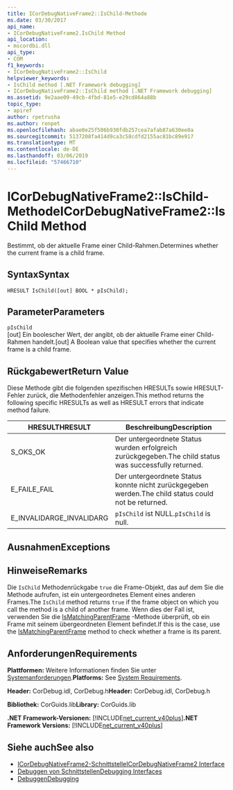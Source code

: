 ```yaml
---
title: ICorDebugNativeFrame2::IsChild-Methode
ms.date: 03/30/2017
api_name:
- ICorDebugNativeFrame2.IsChild Method
api_location:
- mscordbi.dll
api_type:
- COM
f1_keywords:
- ICorDebugNativeFrame2::IsChild
helpviewer_keywords:
- IsChild method [.NET Framework debugging]
- ICorDebugNativeFrame2::IsChild method [.NET Framework debugging]
ms.assetid: 9e2aae09-49cb-4fbd-81e5-e29cd864a88b
topic_type:
- apiref
author: rpetrusha
ms.author: ronpet
ms.openlocfilehash: abae0e25f506b930fdb257cea7afab87a630ee0a
ms.sourcegitcommit: 5137208fa414d9ca3c58cdfd2155ac81bc89e917
ms.translationtype: MT
ms.contentlocale: de-DE
ms.lasthandoff: 03/06/2019
ms.locfileid: "57466710"
---
```

# <a name="icordebugnativeframe2ischild-method"></a><span data-ttu-id="459a9-102">ICorDebugNativeFrame2::IsChild-Methode</span><span class="sxs-lookup"><span data-stu-id="459a9-102">ICorDebugNativeFrame2::IsChild Method</span></span>
<span data-ttu-id="459a9-103">Bestimmt, ob der aktuelle Frame einer Child-Rahmen.</span><span class="sxs-lookup"><span data-stu-id="459a9-103">Determines whether the current frame is a child frame.</span></span>  
  
## <a name="syntax"></a><span data-ttu-id="459a9-104">Syntax</span><span class="sxs-lookup"><span data-stu-id="459a9-104">Syntax</span></span>  
  
```  
HRESULT IsChild([out] BOOL * pIsChild);  
```  
  
## <a name="parameters"></a><span data-ttu-id="459a9-105">Parameter</span><span class="sxs-lookup"><span data-stu-id="459a9-105">Parameters</span></span>  
 `pIsChild`  
 <span data-ttu-id="459a9-106">[out] Ein boolescher Wert, der angibt, ob der aktuelle Frame einer Child-Rahmen handelt.</span><span class="sxs-lookup"><span data-stu-id="459a9-106">[out] A Boolean value that specifies whether the current frame is a child frame.</span></span>  
  
## <a name="return-value"></a><span data-ttu-id="459a9-107">Rückgabewert</span><span class="sxs-lookup"><span data-stu-id="459a9-107">Return Value</span></span>  
 <span data-ttu-id="459a9-108">Diese Methode gibt die folgenden spezifischen HRESULTs sowie HRESULT-Fehler zurück, die Methodenfehler anzeigen.</span><span class="sxs-lookup"><span data-stu-id="459a9-108">This method returns the following specific HRESULTs as well as HRESULT errors that indicate method failure.</span></span>  
  
|<span data-ttu-id="459a9-109">HRESULT</span><span class="sxs-lookup"><span data-stu-id="459a9-109">HRESULT</span></span>|<span data-ttu-id="459a9-110">Beschreibung</span><span class="sxs-lookup"><span data-stu-id="459a9-110">Description</span></span>|  
|-------------|-----------------|  
|<span data-ttu-id="459a9-111">S_OK</span><span class="sxs-lookup"><span data-stu-id="459a9-111">S_OK</span></span>|<span data-ttu-id="459a9-112">Der untergeordnete Status wurden erfolgreich zurückgegeben.</span><span class="sxs-lookup"><span data-stu-id="459a9-112">The child status was successfully returned.</span></span>|  
|<span data-ttu-id="459a9-113">E_FAIL</span><span class="sxs-lookup"><span data-stu-id="459a9-113">E_FAIL</span></span>|<span data-ttu-id="459a9-114">Der untergeordnete Status konnte nicht zurückgegeben werden.</span><span class="sxs-lookup"><span data-stu-id="459a9-114">The child status could not be returned.</span></span>|  
|<span data-ttu-id="459a9-115">E_INVALIDARG</span><span class="sxs-lookup"><span data-stu-id="459a9-115">E_INVALIDARG</span></span>|<span data-ttu-id="459a9-116">`pIsChild` ist NULL.</span><span class="sxs-lookup"><span data-stu-id="459a9-116">`pIsChild` is null.</span></span>|  
  
## <a name="exceptions"></a><span data-ttu-id="459a9-117">Ausnahmen</span><span class="sxs-lookup"><span data-stu-id="459a9-117">Exceptions</span></span>  
  
## <a name="remarks"></a><span data-ttu-id="459a9-118">Hinweise</span><span class="sxs-lookup"><span data-stu-id="459a9-118">Remarks</span></span>  
 <span data-ttu-id="459a9-119">Die `IsChild` Methodenrückgabe `true` die Frame-Objekt, das auf dem Sie die Methode aufrufen, ist ein untergeordnetes Element eines anderen Frames.</span><span class="sxs-lookup"><span data-stu-id="459a9-119">The `IsChild` method returns `true` if the frame object on which you call the method is a child of another frame.</span></span> <span data-ttu-id="459a9-120">Wenn dies der Fall ist, verwenden Sie die [IsMatchingParentFrame](../../../../docs/framework/unmanaged-api/debugging/icordebugnativeframe2-ismatchingparentframe-method.md) -Methode überprüft, ob ein Frame mit seinem übergeordneten Element befindet.</span><span class="sxs-lookup"><span data-stu-id="459a9-120">If this is the case, use the [IsMatchingParentFrame](../../../../docs/framework/unmanaged-api/debugging/icordebugnativeframe2-ismatchingparentframe-method.md) method to check whether a frame is its parent.</span></span>  
  
## <a name="requirements"></a><span data-ttu-id="459a9-121">Anforderungen</span><span class="sxs-lookup"><span data-stu-id="459a9-121">Requirements</span></span>  
 <span data-ttu-id="459a9-122">**Plattformen:** Weitere Informationen finden Sie unter [Systemanforderungen](../../../../docs/framework/get-started/system-requirements.md).</span><span class="sxs-lookup"><span data-stu-id="459a9-122">**Platforms:** See [System Requirements](../../../../docs/framework/get-started/system-requirements.md).</span></span>  
  
 <span data-ttu-id="459a9-123">**Header:** CorDebug.idl, CorDebug.h</span><span class="sxs-lookup"><span data-stu-id="459a9-123">**Header:** CorDebug.idl, CorDebug.h</span></span>  
  
 <span data-ttu-id="459a9-124">**Bibliothek:** CorGuids.lib</span><span class="sxs-lookup"><span data-stu-id="459a9-124">**Library:** CorGuids.lib</span></span>  
  
 <span data-ttu-id="459a9-125">**.NET Framework-Versionen:** [!INCLUDE[net_current_v40plus](../../../../includes/net-current-v40plus-md.md)]</span><span class="sxs-lookup"><span data-stu-id="459a9-125">**.NET Framework Versions:** [!INCLUDE[net_current_v40plus](../../../../includes/net-current-v40plus-md.md)]</span></span>  
  
## <a name="see-also"></a><span data-ttu-id="459a9-126">Siehe auch</span><span class="sxs-lookup"><span data-stu-id="459a9-126">See also</span></span>
- [<span data-ttu-id="459a9-127">ICorDebugNativeFrame2-Schnittstelle</span><span class="sxs-lookup"><span data-stu-id="459a9-127">ICorDebugNativeFrame2 Interface</span></span>](../../../../docs/framework/unmanaged-api/debugging/icordebugnativeframe2-interface.md)
- [<span data-ttu-id="459a9-128">Debuggen von Schnittstellen</span><span class="sxs-lookup"><span data-stu-id="459a9-128">Debugging Interfaces</span></span>](../../../../docs/framework/unmanaged-api/debugging/debugging-interfaces.md)
- [<span data-ttu-id="459a9-129">Debuggen</span><span class="sxs-lookup"><span data-stu-id="459a9-129">Debugging</span></span>](../../../../docs/framework/unmanaged-api/debugging/index.md)
